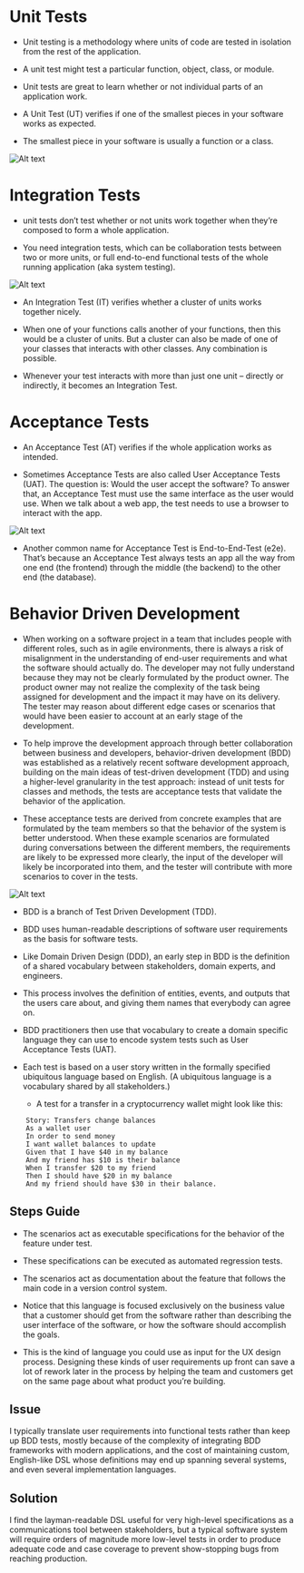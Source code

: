 # Unit Tests
	
* Unit testing is a methodology where units of code are tested in isolation from the rest of the application. 
	
* A unit test might test a particular function, object, class, or module. 

* Unit tests are great to learn whether or not individual parts of an application work.

* A Unit Test (UT) verifies if one of the smallest pieces in your software works as expected.

* The smallest piece in your software is usually a function or a class.

![Alt text](./images/unit-test.png?raw=true "Unit Tests")


# Integration Tests
	
* unit tests don’t test whether or not units work together when they’re composed to form a whole application. 

* You need integration tests, which can be collaboration tests between two or more units, or full end-to-end functional tests of the whole running application (aka system testing). 

![Alt text](./images/integration-test.png?raw=true "Integration Tests")

* An Integration Test (IT) verifies whether a cluster of units works together nicely.

* When one of your functions calls another of your functions, then this would be a cluster of units. But a cluster can also be made of one of your classes that interacts with other classes. Any combination is possible.

* Whenever your test interacts with more than just one unit – directly or indirectly, it becomes an Integration Test.

# Acceptance Tests
* An Acceptance Test (AT) verifies if the whole application works as intended.

* Sometimes Acceptance Tests are also called User Acceptance Tests (UAT). The question is: Would the user accept the software? To answer that, an Acceptance Test must use the same interface as the user would use. When we talk about a web app, the test needs to use a browser to interact with the app.

![Alt text](./images/acceptance-test.png?raw=true "Acceptance Tests")

* Another common name for Acceptance Test is End-to-End-Test (e2e). That’s because an Acceptance Test always tests an app all the way from one end (the frontend) through the middle (the backend) to the other end (the database).


# Behavior Driven Development

* When working on a software project in a team that includes people with different roles, such as in agile environments, there is always a risk of misalignment in the understanding of end-user requirements and what the software should actually do. The developer may not fully understand because they may not be clearly formulated by the product owner. The product owner may not realize the complexity of the task being assigned for development and the impact it may have on its delivery. The tester may reason about different edge cases or scenarios that would have been easier to account at an early stage of the development.

* To help improve the development approach through better collaboration between business and developers, behavior-driven development (BDD) was established as a relatively recent software development approach, building on the main ideas of test-driven development (TDD) and using a higher-level granularity in the test approach: instead of unit tests for classes and methods, the tests are acceptance tests that validate the behavior of the application. 

* These acceptance tests are derived from concrete examples that are formulated by the team members so that the behavior of the system is better understood. When these example scenarios are formulated during conversations between the different members, the requirements are likely to be expressed more clearly, the input of the developer will likely be incorporated into them, and the tester will contribute with more scenarios to cover in the tests.

![Alt text](./images/bdd.png?raw=true "Behavior Driven Development")

* BDD is a branch of Test Driven Development (TDD). 

* BDD uses human-readable descriptions of software user requirements as the basis for software tests.

* Like Domain Driven Design (DDD), an early step in BDD is the definition of a shared vocabulary between stakeholders, domain experts, and engineers. 

* This process involves the definition of entities, events, and outputs that the users care about, and giving them names that everybody can agree on.

* BDD practitioners then use that vocabulary to create a domain specific language they can use to encode system tests such as User Acceptance Tests (UAT).

* Each test is based on a user story written in the formally specified ubiquitous language based on English. (A ubiquitous language is a vocabulary shared by all stakeholders.)

	* A test for a transfer in a cryptocurrency wallet might look like this:

```
	Story: Transfers change balances
	As a wallet user
	In order to send money
	I want wallet balances to update
	Given that I have $40 in my balance
	And my friend has $10 is their balance
	When I transfer $20 to my friend
	Then I should have $20 in my balance
	And my friend should have $30 in their balance.
```
## Steps Guide
* The scenarios act as executable specifications for the behavior of the feature under test.
* These specifications can be executed as automated regression tests.
* The scenarios act as documentation about the feature that follows the main code in a version control system.

* Notice that this language is focused exclusively on the business value that a customer should get from the software rather than describing the user interface of the software, or how the software should accomplish the goals. 

* This is the kind of language you could use as input for the UX design process. Designing these kinds of user requirements up front can save a lot of rework later in the process by helping the team and customers get on the same page about what product you’re building.

## Issue
I typically translate user requirements into functional tests rather than keep up BDD tests, mostly because of the complexity of integrating BDD frameworks with modern applications, and the cost of maintaining custom, English-like DSL whose definitions may end up spanning several systems, and even several implementation languages.

## Solution
I find the layman-readable DSL useful for very high-level specifications as a communications tool between stakeholders, but a typical software system will require orders of magnitude more low-level tests in order to produce adequate code and case coverage to prevent show-stopping bugs from reaching production.



